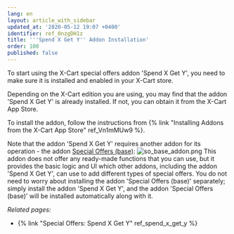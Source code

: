 ```yaml
---
lang: en
layout: article_with_sidebar
updated_at: '2020-05-12 19:07 +0400'
identifier: ref_0nzgDH1z
title: '''Spend X Get Y'' Addon Installation'
order: 100
published: false
---
```

To start using the X-Cart special offers addon 'Spend X Get Y', you need to make sure it is installed and enabled in your X-Cart store.

Depending on the X-Cart edition you are using, you may find that the addon 'Spend X Get Y' is already installed. If not, you can obtain it from the X-Cart App Store. 

To install the addon, follow the instructions from {% link "Installing Addons from the X-Cart App Store" ref_Vn1mMUw9 %}. 

Note that the addon 'Spend X Get Y' requires another addon for its operation - the addon [Special Offers (base)](https://market.x-cart.com/addons/special-offers-base.html):
![so_base_addon.png]({{site.baseurl}}/attachments/ref_buy_x_get_y/so_base_addon.png)
This addon does not offer any ready-made functions that you can use, but it provides the basic logic and UI which other addons, including the addon 'Spend X Get Y', can use to add different types of special offers.
You do not need to worry about installing the addon 'Special Offers (base)' separately; simply install the addon 'Spend X Get Y', and the addon 'Special Offers (base)' will be installed automatically along with it.


_Related pages:_

  * {% link "Special Offers: Spend X Get Y" ref_spend_x_get_y %}